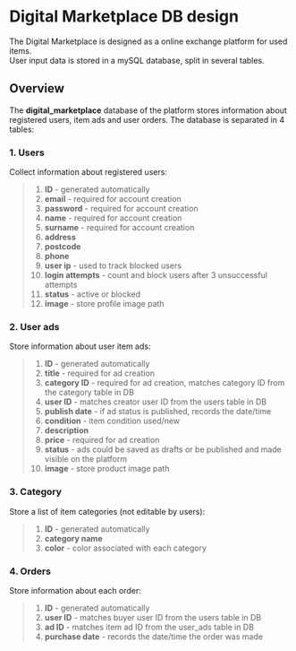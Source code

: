 # Digital Marketplace DB design

The Digital Marketplace is designed as a online exchange platform for used items.\
User input data is stored in a mySQL database, split in several tables.

## Overview

The **digital_marketplace** database of the platform stores information about registered users, item ads and user orders. The database is separated in 4 tables:


### 1. Users
Collect information about registered users:

> 1. **ID** - generated automatically
> 2. **email** - required for account creation
> 3. **password** - required for account creation
> 4. **name** - required for account creation
> 5. **surname** - required for account creation
> 6. **address**
> 7. **postcode**
> 8. **phone**
> 9. **user ip** - used to track blocked users
> 10. **login attempts** - count and block users after 3 unsuccessful attempts
> 11. **status** - active or blocked
> 12. **image** - store profile image path

### 2. User ads
Store information about user item ads:

> 1. **ID** - generated automatically
> 2. **title** - required for ad creation
> 3. **category ID** - required for ad creation, matches category ID from the category table in DB
> 4. **user ID** - matches creator user ID from the users table in DB
> 5. **publish date** - if ad status is published, records the date/time
> 6. **condition** - item condition used/new
> 7. **description**
> 8. **price** - required for ad creation
> 9. **status** - ads could be saved as drafts or be published and made visible on the platform
> 10. **image** - store product image path

### 3. Category
Store a list of item categories (not editable by users):

> 1. **ID** - generated automatically
> 2. **category name**
> 3. **color** - color associated with each category

### 4. Orders
Store information about each order:

> 1. **ID** - generated automatically
> 2. **user ID** - matches buyer user ID from the users table in DB
> 3. **ad ID** - matches item ad ID from the user_ads table in DB
> 4. **purchase date** - records the date/time the order was made
